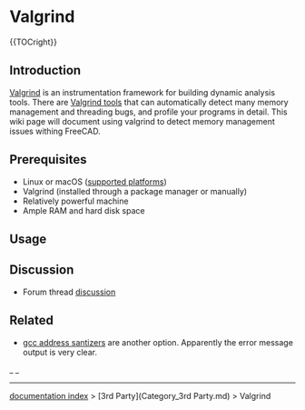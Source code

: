 # Valgrind
{{TOCright}}

## Introduction

[Valgrind](https://valgrind.org/) is an instrumentation framework for building dynamic analysis tools. There are [Valgrind tools](https://valgrind.org/info/tools.html) that can automatically detect many memory management and threading bugs, and profile your programs in detail. This wiki page will document using valgrind to detect memory management issues withing FreeCAD.

## Prerequisites

-   Linux or macOS ([supported platforms](https://valgrind.org/info/platforms.html))
-   Valgrind (installed through a package manager or manually)
-   Relatively powerful machine
-   Ample RAM and hard disk space

## Usage

## Discussion

-   Forum thread [discussion](https://forum.freecadweb.org/viewtopic.php?f=10&t=14343&p=473060#p471915)

## Related

-   [gcc address santizers](http://gavinchou.github.io/experience/summary/syntax/gcc-address-sanitizer/) are another option. Apparently the error message output is very clear.

_ _

---
[documentation index](../README.md) > [3rd Party](Category_3rd Party.md) > Valgrind
